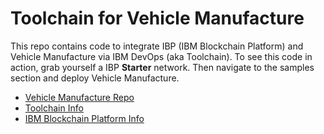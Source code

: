 # Toolchain for Vehicle Manufacture

This repo contains code to integrate IBP (IBM Blockchain Platform) and Vehicle Manufacture via IBM DevOps (aka Toolchain). To see this code in action, grab yourself a IBP **Starter** network. Then navigate to the samples section and deploy Vehicle Manufacture.

- [Vehicle Manufacture Repo](https://github.com/IBM-Blockchain/VehicleManufacture)
- [Toolchain Info](https://github.com/open-toolchain/sdk/wiki)
- [IBM Blockchain Platform Info](https://console.bluemix.net/developer/blockchain/dashboard)